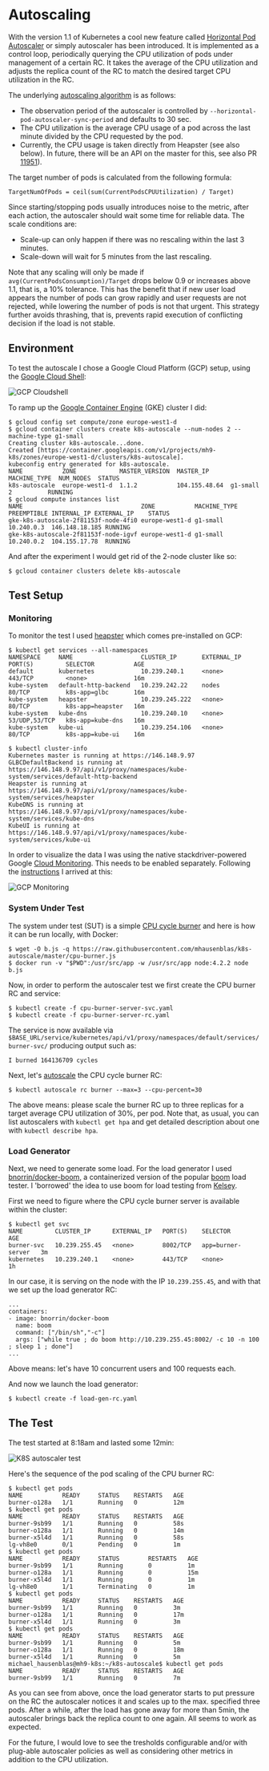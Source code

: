 # Autoscaling

With the version 1.1 of Kubernetes a cool new feature called [Horizontal Pod Autoscaler](http://kubernetes.io/v1.1/docs/user-guide/horizontal-pod-autoscaler.html) 
or simply autoscaler has been introduced. It is implemented as a control loop, periodically querying the CPU utilization of pods under management of a certain RC. It takes the average of the CPU utilization and adjusts the replica count of the RC to match the desired target CPU utilization in the RC.
 
The underlying [autoscaling algorithm](http://kubernetes.io/v1.1/docs/design/horizontal-pod-autoscaler.html#autoscaling-algorithm) is as follows:

- The observation period of the autoscaler is controlled by `--horizontal-pod-autoscaler-sync-period` and defaults to 30 sec.
- The CPU utilization is the average CPU usage of a pod across the last minute divided by the CPU requested by the pod. 
- Currently, the CPU usage is taken directly from Heapster (see also below). In future, there will be an API on the master for this, see also PR <a href="https://github.com/kubernetes/kubernetes/pull/11951">11951</a>).

The target number of pods is calculated from the following formula:

    TargetNumOfPods = ceil(sum(CurrentPodsCPUUtilization) / Target)

Since starting/stopping pods usually introduces noise to the metric, after each action, the autoscaler should wait some time for reliable data. The scale conditions are:

- Scale-up can only happen if there was no rescaling within the last 3 minutes. 
- Scale-down will wait for 5 minutes from the last rescaling.

Note that any scaling will only be made if `avg(CurrentPodsConsumption)/Target` drops below 0.9 or increases above 1.1, that is, a 10% tolerance. This has the  benefit that if new user load appears the number of pods can grow rapidly and user requests are not rejected, while lowering the number of pods is not that urgent.
This strategy further avoids thrashing, that is, prevents rapid execution of conflicting decision if the load is not stable.

## Environment

To test the autoscale I chose a Google Cloud Platform (GCP) setup, using the [Google Cloud Shell](https://cloud.google.com/cloud-shell/docs/):

![GCP Cloudshell](gcp-cloudshell.png)

To ramp up the [Google Container Engine](https://cloud.google.com/container-engine/) (GKE) cluster I did:

    $ gcloud config set compute/zone europe-west1-d
    $ gcloud container clusters create k8s-autoscale --num-nodes 2 --machine-type g1-small
    Creating cluster k8s-autoscale...done.
    Created [https://container.googleapis.com/v1/projects/mh9-k8s/zones/europe-west1-d/clusters/k8s-autoscale].
    kubeconfig entry generated for k8s-autoscale.
    NAME           ZONE            MASTER_VERSION  MASTER_IP      MACHINE_TYPE  NUM_NODES  STATUS
    k8s-autoscale  europe-west1-d  1.1.2           104.155.48.64  g1-small      2          RUNNING
    $ gcloud compute instances list
    NAME                                 ZONE           MACHINE_TYPE PREEMPTIBLE INTERNAL_IP EXTERNAL_IP    STATUS
    gke-k8s-autoscale-2f81153f-node-4fi0 europe-west1-d g1-small                 10.240.0.3  146.148.18.185 RUNNING
    gke-k8s-autoscale-2f81153f-node-igvf europe-west1-d g1-small                 10.240.0.2  104.155.17.78  RUNNING

And after the experiment I would get rid of the 2-node cluster like so:

    $ gcloud container clusters delete k8s-autoscale


## Test Setup

### Monitoring

To monitor the test I used [heapster](https://github.com/kubernetes/heapster) which comes pre-installed on GCP:

    $ kubectl get services --all-namespaces
    NAMESPACE     NAME                   CLUSTER_IP       EXTERNAL_IP   PORT(S)         SELECTOR           AGE
    default       kubernetes             10.239.240.1     <none>        443/TCP         <none>             16m
    kube-system   default-http-backend   10.239.242.22    nodes         80/TCP          k8s-app=glbc       16m
    kube-system   heapster               10.239.245.222   <none>        80/TCP          k8s-app=heapster   16m
    kube-system   kube-dns               10.239.240.10    <none>        53/UDP,53/TCP   k8s-app=kube-dns   16m
    kube-system   kube-ui                10.239.254.106   <none>        80/TCP          k8s-app=kube-ui    16m

    $ kubectl cluster-info
    Kubernetes master is running at https://146.148.9.97
    GLBCDefaultBackend is running at https://146.148.9.97/api/v1/proxy/namespaces/kube-system/services/default-http-backend
    Heapster is running at https://146.148.9.97/api/v1/proxy/namespaces/kube-system/services/heapster
    KubeDNS is running at https://146.148.9.97/api/v1/proxy/namespaces/kube-system/services/kube-dns
    KubeUI is running at https://146.148.9.97/api/v1/proxy/namespaces/kube-system/services/kube-ui

In order to visualize the data I was using the native stackdriver-powered Google [Cloud Monitoring](https://app.google.stackdriver.com/). 
This needs to be enabled separately. Following the [instructions](https://github.com/kubernetes/heapster/blob/master/docs/google.md) I arrived at this:

![GCP Monitoring](gcp-monitoring.png)

### System Under Test

The system under test (SUT) is a simple [CPU cycle burner](cpu-burner.js) and here is how it can be run locally, with Docker:

    $ wget -O b.js -q https://raw.githubusercontent.com/mhausenblas/k8s-autoscale/master/cpu-burner.js
    $ docker run -v "$PWD":/usr/src/app -w /usr/src/app node:4.2.2 node b.js

Now, in order to perform the autoscaler test we first create the CPU burner RC and service:

    $ kubectl create -f cpu-burner-server-svc.yaml
    $ kubectl create -f cpu-burner-server-rc.yaml

The service is now available via `$BASE_URL/service/kubernetes/api/v1/proxy/namespaces/default/services/burner-svc/` producing output such as:

    I burned 164136709 cycles

Next, let's [autoscale](http://kubernetes.io/v1.1/docs/user-guide/kubectl/kubectl_autoscale.html) the CPU cycle burner RC:

    $ kubectl autoscale rc burner --max=3 --cpu-percent=30

The above means: please scale the burner RC up to three replicas for a target average CPU utilization of 30%, per pod. Note that, as usual, you can list autoscalers with `kubectl get hpa` and get detailed description about one with `kubectl describe hpa`. 

### Load Generator

Next, we need to generate some load. For the load generator I used [bnorrin/docker-boom](https://hub.docker.com/r/bnorrin/docker-boom/), 
a containerized version of the popular [boom](https://github.com/tarekziade/boom) load tester. I 'borrowed' the idea to use boom for load testing from <a href="https://github.com/kelseyhightower/">Kelsey</a>.

First we need to figure where the CPU cycle burner server is available within the cluster:

    $ kubectl get svc
    NAME         CLUSTER_IP      EXTERNAL_IP   PORT(S)    SELECTOR            AGE
    burner-svc   10.239.255.45   <none>        8002/TCP   app=burner-server   3m
    kubernetes   10.239.240.1    <none>        443/TCP    <none>              1h

In our case, it is serving on the node with the IP `10.239.255.45`, and with that we set up the load generator RC:

    ...
    containers:
    - image: bnorrin/docker-boom
      name: boom
      command: ["/bin/sh","-c"]
      args: ["while true ; do boom http://10.239.255.45:8002/ -c 10 -n 100 ; sleep 1 ; done"]
    ...

Above means: let's have 10 concurrent users and 100 requests each.

And now we launch the load generator:

    $ kubectl create -f load-gen-rc.yaml

## The Test

The test started at 8:18am and lasted some 12min:

![K8S autoscaler test](gcp-autoscale.png)

Here's the sequence of the pod scaling of the CPU burner RC:


    $ kubectl get pods
    NAME           READY     STATUS    RESTARTS   AGE
    burner-o128a   1/1       Running   0          12m
    $ kubectl get pods
    NAME           READY     STATUS    RESTARTS   AGE
    burner-9sb99   1/1       Running   0          58s
    burner-o128a   1/1       Running   0          14m
    burner-x5l4d   1/1       Running   0          58s
    lg-vh8e0       0/1       Pending   0          1m
    $ kubectl get pods
    NAME           READY     STATUS        RESTARTS   AGE
    burner-9sb99   1/1       Running       0          1m
    burner-o128a   1/1       Running       0          15m
    burner-x5l4d   1/1       Running       0          1m
    lg-vh8e0       1/1       Terminating   0          1m
    $ kubectl get pods
    NAME           READY     STATUS    RESTARTS   AGE
    burner-9sb99   1/1       Running   0          3m
    burner-o128a   1/1       Running   0          17m
    burner-x5l4d   1/1       Running   0          3m
    $ kubectl get pods
    NAME           READY     STATUS    RESTARTS   AGE
    burner-9sb99   1/1       Running   0          5m
    burner-o128a   1/1       Running   0          18m
    burner-x5l4d   1/1       Running   0          5m
    michael_hausenblas@mh9-k8s:~/k8s-autoscale$ kubectl get pods
    NAME           READY     STATUS    RESTARTS   AGE
    burner-9sb99   1/1       Running   0          7m

As you can see from above, once the load generator starts to put pressure on the RC the autoscaler notices it and scales up to the max. specified three pods.
After a while, after the load has gone away for more than 5min, the autoscaler brings back the replica count to one again. All seems to work as expected.

For the future, I would love to see the tresholds configurable and/or with plug-able autoscaler policies as well as considering other metrics in addition to the CPU utilization.
